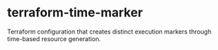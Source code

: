 # terraform-time-marker
Terraform configuration that creates distinct execution markers through time-based resource generation.
